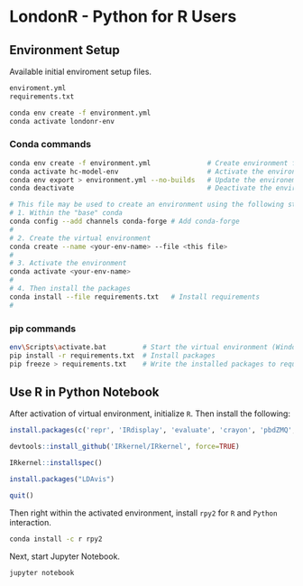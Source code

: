 # LondonR - Python for R Users

## Environment Setup

Available initial enviroment setup files.

```bash
enviroment.yml
requirements.txt
```

```bash
conda env create -f environment.yml
conda activate londonr-env
```

### Conda commands

```bash 
conda env create -f environment.yml              # Create environment from environemnt.yml
conda activate hc-model-env                      # Activate the environemnt
conda env export > environment.yml --no-builds   # Update the environemnt.yml
conda deactivate                                 # Deactivate the environment

# This file may be used to create an environment using the following steps:
# 1. Within the "base" conda
conda config --add channels conda-forge # Add conda-forge
# 
# 2. Create the virtual environment
conda create --name <your-env-name> --file <this file>
# 
# 3. Activate the environment
conda activate <your-env-name>
# 
# 4. Then install the packages
conda install --file requirements.txt   # Install requirements
# 
```

### pip commands

```bash
env\Scripts\activate.bat         # Start the virtual environment (Windows for this)
pip install -r requirements.txt  # Install packages 
pip freeze > requirements.txt    # Write the installed packages to requirements.txt
```

## Use R in Python Notebook

After activation of virtual environment, initialize `R`. Then install the following:

```R
install.packages(c('repr', 'IRdisplay', 'evaluate', 'crayon', 'pbdZMQ', 'devtools', 'uuid', 'digest'))

devtools::install_github('IRkernel/IRkernel', force=TRUE)

IRkernel::installspec()

install.packages("LDAvis")

quit()
```

Then right within the activated environment, install `rpy2` for `R` and `Python` interaction.

```bash
conda install -c r rpy2
```

Next, start Jupyter Notebook.
```bash
jupyter notebook
```


